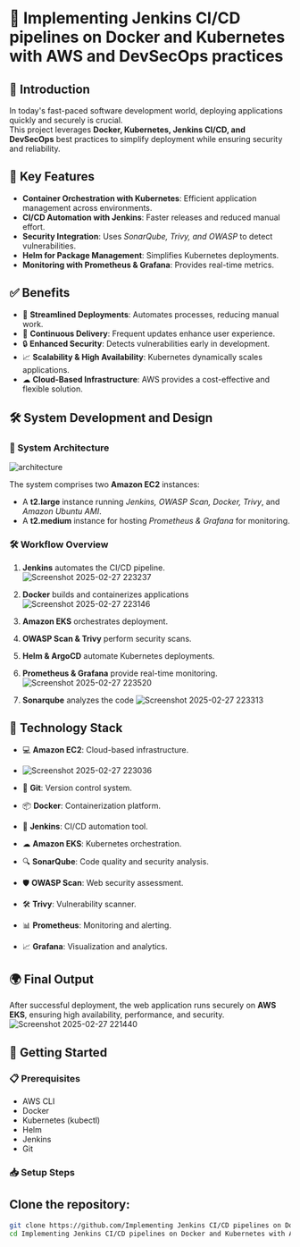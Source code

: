 # 🚀 Implementing Jenkins CI/CD pipelines on Docker and Kubernetes with AWS and DevSecOps practices

## 📌 Introduction
In today's fast-paced software development world, deploying applications quickly and securely is crucial.  
This project leverages **Docker, Kubernetes, Jenkins CI/CD, and DevSecOps** best practices to simplify deployment while ensuring security and reliability.

## 🔹 Key Features
- **Container Orchestration with Kubernetes**: Efficient application management across environments.
- **CI/CD Automation with Jenkins**: Faster releases and reduced manual effort.
- **Security Integration**: Uses *SonarQube, Trivy, and OWASP* to detect vulnerabilities.
- **Helm for Package Management**: Simplifies Kubernetes deployments.
- **Monitoring with Prometheus & Grafana**: Provides real-time metrics.

## ✅ Benefits
- 🚀 **Streamlined Deployments**: Automates processes, reducing manual work.
- 🔄 **Continuous Delivery**: Frequent updates enhance user experience.
- 🔒 **Enhanced Security**: Detects vulnerabilities early in development.
- 📈 **Scalability & High Availability**: Kubernetes dynamically scales applications.
- ☁ **Cloud-Based Infrastructure**: AWS provides a cost-effective and flexible solution.

## 🛠 System Development and Design

### 📌 System Architecture
![architecture](https://github.com/user-attachments/assets/7c5faaa7-1e40-4780-b33f-d552419febba)

The system comprises two **Amazon EC2** instances:
- A **t2.large** instance running *Jenkins, OWASP Scan, Docker, Trivy*, and *Amazon Ubuntu AMI*.
- A **t2.medium** instance for hosting *Prometheus & Grafana* for monitoring.

### 🛠 Workflow Overview
1. **Jenkins** automates the CI/CD pipeline.
 ![Screenshot 2025-02-27 223237](https://github.com/user-attachments/assets/35543202-6f45-42bd-b60c-8d01acd04517)

2. **Docker** builds and containerizes applications
 ![Screenshot 2025-02-27 223146](https://github.com/user-attachments/assets/808e11c9-114a-40c2-bc33-ba5c174f0d30)

3. **Amazon EKS** orchestrates deployment.
4. **OWASP Scan & Trivy** perform security scans.
5. **Helm & ArgoCD** automate Kubernetes deployments.
6. **Prometheus & Grafana** provide real-time monitoring.
![Screenshot 2025-02-27 223520](https://github.com/user-attachments/assets/42c6a4f7-2c20-4647-91b0-c2286f2c8e40)

7. **Sonarqube** analyzes the code
![Screenshot 2025-02-27 223313](https://github.com/user-attachments/assets/93d73bb7-4d0d-44bc-a4de-337c8cebbc12)

## 🚀 Technology Stack
- 💻 **Amazon EC2**: Cloud-based infrastructure.
- ![Screenshot 2025-02-27 223036](https://github.com/user-attachments/assets/855c0927-fd8f-4acc-821c-08964246d623)

- 🔗 **Git**: Version control system.
- 📦 **Docker**: Containerization platform.
- 🔄 **Jenkins**: CI/CD automation tool.
- ☁ **Amazon EKS**: Kubernetes orchestration.
- 🔍 **SonarQube**: Code quality and security analysis.
- 🛡 **OWASP Scan**: Web security assessment.
- 🛠 **Trivy**: Vulnerability scanner.
- 📊 **Prometheus**: Monitoring and alerting.
- 📈 **Grafana**: Visualization and analytics.

## 🌍 Final Output
After successful deployment, the web application runs securely on **AWS EKS**, ensuring high availability, performance, and security.
![Screenshot 2025-02-27 221440](https://github.com/user-attachments/assets/9956479e-30b3-4ce6-a8a6-b1f2e4e3e3e9)


## 📌 Getting Started

### 📋 Prerequisites
- AWS CLI
- Docker
- Kubernetes (kubectl)
- Helm
- Jenkins
- Git

### 📥 Setup Steps

## Clone the repository:
```bash
git clone https://github.com/Implementing Jenkins CI/CD pipelines on Docker and Kubernetes with AWS and DevSecOps practices.git
cd Implementing Jenkins CI/CD pipelines on Docker and Kubernetes with AWS and DevSecOps practices
